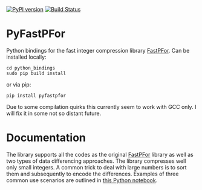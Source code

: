 [![PyPI version](https://img.shields.io/pypi/v/pyfastpfor.svg)](https://pypi.python.org/pypi/pyfastpfor/)
[![Build Status](https://travis-ci.org/searchivarius/PyFastPFor.svg?branch=master)](https://travis-ci.org/searchivarius/PyFastPFor)
# PyFastPFor
Python bindings for the fast integer compression library [FastPFor](https://github.com/lemire/FastPFor). Can be installed locally:
```
cd python_bindings
sudo pip build install
```
or via pip:
```
pip install pyfastpfor
```
Due to some compilation quirks this currently seem to work with GCC only. I will fix it in some not so distant future.

# Documentation
The library supports all the codes as the original [FastPFor](https://github.com/lemire/FastPFor) library as well as two types of data differencing approaches. The library compresses well only small integers. A common trick to deal with large numbers is to sort them and subsequently to encode the differences. Examples of three common use scenarios are outlined in [this Python notebook](python_bindings/examples.ipynb).
